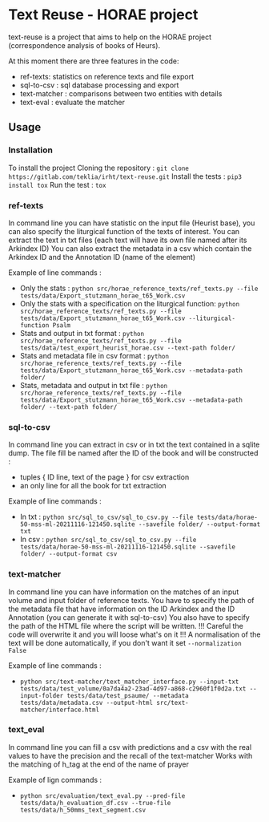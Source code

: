 # Text Reuse - HORAE project

text-reuse is a project that aims to help on the HORAE project (correspondence analysis of books of Heurs).

At this moment there are three features in the code:
* ref-texts: statistics on reference texts and file export
* sql-to-csv : sql database processing and export
* text-matcher : comparisons between two entities with details
* text-eval : evaluate the matcher

## Usage
### Installation
To install the project
Cloning the repository : `git clone https://gitlab.com/teklia/irht/text-reuse.git`
Install the tests : `pip3 install tox`
Run the test : `tox`


### ref-texts
In command line you can have statistic on the input file (Heurist base), you can also specify the liturgical function of the texts of interest.
You can extract the text in txt files (each text will have its own file named after its Arkindex ID)
You can also extract the metadata in a csv which contain the Arkindex ID and the Annotation ID (name of the element)

Example of line commands :
* Only the stats : `python src/horae_reference_texts/ref_texts.py --file tests/data/Export_stutzmann_horae_t65_Work.csv`
* Only the stats with a specification on the liturgical function: `python src/horae_reference_texts/ref_texts.py --file tests/data/Export_stutzmann_horae_t65_Work.csv --liturgical-function Psalm`
* Stats and output in txt format : `python src/horae_reference_texts/ref_texts.py --file tests/data/test_export_heurist_horae.csv --text-path folder/`
* Stats and metadata file in csv format : `python src/horae_reference_texts/ref_texts.py --file tests/data/Export_stutzmann_horae_t65_Work.csv --metadata-path folder/`
* Stats, metadata and output in txt file : `python src/horae_reference_texts/ref_texts.py --file tests/data/Export_stutzmann_horae_t65_Work.csv --metadata-path folder/ --text-path folder/`


### sql-to-csv
In command line you can extract in csv or in txt the text contained in a sqlite dump.
The file fill be named after the ID of the book and will be constructed :
* tuples { ID line, text of the page }  for csv extraction
* an only line for all the book for txt extraction

Example of line commands :
* In txt : `python src/sql_to_csv/sql_to_csv.py --file tests/data/horae-50-mss-ml-20211116-121450.sqlite --savefile folder/ --output-format txt`
* In csv : `python src/sql_to_csv/sql_to_csv.py --file tests/data/horae-50-mss-ml-20211116-121450.sqlite --savefile folder/ --output-format csv`


### text-matcher
In command line you can have information on the matches of an input volume and input folder of reference texts.
You have to specify the path of the metadata file that have information on the ID Arkindex and the ID Annotation (you can generate it with sql-to-csv)
You also have to specify the path of the HTML file where the script will be written. !!! Careful the code will overwrite it and you will loose what's on it !!!
A normalisation of the text will be done automatically, if you don't want it set `--normalization False`

Example of line commands :
* `python src/text-matcher/text_matcher_interface.py --input-txt tests/data/test_volume/0a7da4a2-23ad-4d97-a868-c2960f1f0d2a.txt --input-folder tests/data/test_psaume/ --metadata tests/data/metadata.csv --output-html src/text-matcher/interface.html`


### text_eval
In command line you can fill a csv with predictions and a csv with the real values to have the precision and the recall of the text-matcher
Works with the matching of h_tag at the end of the name of prayer

Example of lign commands :
* `python src/evaluation/text_eval.py --pred-file tests/data/h_evaluation_df.csv --true-file tests/data/h_50mms_text_segment.csv`


